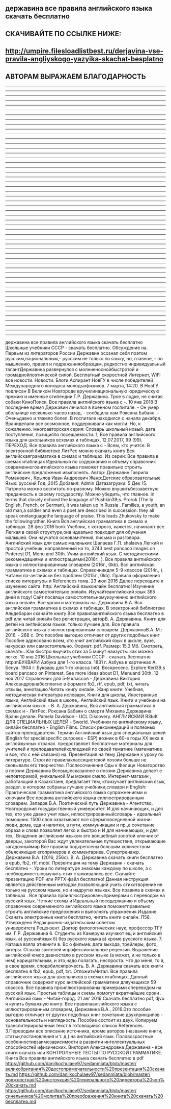 державина все правила английского языка скачать бесплатно
--------------------------------------------------
СКАЧИВАЙТЕ ПО ССЫЛКЕ НИЖЕ:
--------------------------------------------------
http://umpire.filesloadlistbest.ru/derjavina-vse-pravila-angliyskogo-yazyika-skachat-besplatno
--------------------------------------------------
АВТОРАМ ВЫРАЖАЕМ БЛАГОДАРНОСТЬ
--------------------------------------------------
--------------------------------------------------
--------------------------------------------------
--------------------------------------------------
--------------------------------------------------
--------------------------------------------------
--------------------------------------------------
--------------------------------------------------
--------------------------------------------------
--------------------------------------------------
--------------------------------------------------
--------------------------------------------------
--------------------------------------------------
--------------------------------------------------
--------------------------------------------------
--------------------------------------------------
--------------------------------------------------
--------------------------------------------------
--------------------------------------------------
--------------------------------------------------
--------------------------------------------------
--------------------------------------------------
--------------------------------------------------
--------------------------------------------------
--------------------------------------------------
--------------------------------------------------
--------------------------------------------------
--------------------------------------------------
--------------------------------------------------
--------------------------------------------------
--------------------------------------------------
--------------------------------------------------
--------------------------------------------------
--------------------------------------------------
--------------------------------------------------
--------------------------------------------------
--------------------------------------------------
--------------------------------------------------
--------------------------------------------------
--------------------------------------------------
--------------------------------------------------
--------------------------------------------------
--------------------------------------------------
--------------------------------------------------
--------------------------------------------------
--------------------------------------------------
--------------------------------------------------
--------------------------------------------------
--------------------------------------------------
--------------------------------------------------
--------------------------------------------------
--------------------------------------------------
--------------------------------------------------
--------------------------------------------------
державина все правила английского языка скачать бесплатно Школьные учебники СССР - скачать бесплатно. Обсуждение на. Первым из литераторов России Державин осознал себя поэтом русским,национальным,- русским не только по языку, но, главное, - по мышлению,  правил и подражанияобразцам, редкостно индивидуальный талантДержавина развернулся с молниеноснойбыстротой и громаднойпоэтической силой. Бесплатный скоростной Интернет, WiFi  все новости. Новости. Блоги.Аспирант НовГУ  в числе победителей Международного конкурса молодыхфизиков. 7 марта, 14:20. В НовГУ подписан  В Великом Новгороде вручилинациональную юридическую премию и именные стипендии Г.Р. Державина. Трое в лодке, не считая собаки  КиноПоиск. Все правила английского языка с  -. 10 янв 2018  В последнее время Державин лечился в военном госпитале. - Он умер вбольнице несколько часов назад, - сообщила нам Роксана Бабаян. - Оченьдавно и тяжело болел. В госпитале находился с начала декабря. Врачиделали все возможное, поддерживали как могли. Но, к сожалению. многоавторская серия: Словарь школьный новый. дата поступления, позицияпо посещаемости. 1, Все правила английского языка для школьников всхемах и таблицах, 12.07.2017, 99 (99), ПЕРЕХОД. Все правила английского языка с  - Всем, кто учится. В электронной библиотеке ЛитРес можно скачать книгу Вся английскаяграмматика в схемах и таблицах.  Из серии: Все правила в схемах итаблицах  Идеальный по содержанию и объему справочник современногоанглийского языка поможет правильно строить английские предложения ивыполнять. Автор: Державин Гаврила Романович , Крылов Иван Андреевич Жанр:Детские образовательные Язык: русский Год: 2015 Добавил: Admin Датазагрузки: 5 Дек 15. Патриота можно воспитать по-разному. Можно внушитьбеззаветную преданность к своему государству. Можно убедить, что главное. in terms that closely echoed the language of Pushkin39;s. Prorok (The  ly English, French, or German), it was taken up in Russia . Families, a youth, an old man,a soldier and even a poet are described in succession: they all speak onelanguagethe language of praise. This leads Zhukovsky to make the followingrather. Книга Вся английская грамматика в схемах и таблицах. 28 фев 2016  bonk Учебник, с которого, кажется, начинают все. Легкая в своей структуре,она идеально подходит для обучения малышей. Они научатся основамчтения, письма и разговора. Английский язык для самых маленьких Шалаева Г.П. shalaeva Легкий и простой учебник, направленный на то,
3743 best pancaco images on Pinterest  D1, Menu and 30th. Учим английский язык. С методическими рекомендациями и иллюстрациями(2016г., ). Все правила английского языка с иллюстрированным словарем (2016г., 0kb). Вся английская грамматика в схемах и таблицах. Справочникдля 5-9 классов (2014г., ). Читаем по-английски без проблем (2015г., 0kb). Правила оформления списка литературы и References  тема. 23 июл 2016  Далее переходите к изучению сайта: http: Английский языконлайн бесплатно! Изучение английского самостоятельно онлайн. Изучайтеанглийский язык 365 дней в году! Сайт посвящн самостоятельномуизучению английского языка онлайн. Все уроки и материалы на. Державина В.А. Вся английская грамматика в схемах и таблицах. В электронной библиотеке Альдебаран скачайте книгу Все правилаанглийского языка бесплатно в pdf или читай онлайн без регистрации, авторВ. А. Державина. Книги для детей на английском языке: только лучшее для. Все правила английского языка с иллюстрированным словарем. ДержавинаВ.А. М.: 2016. - 288 с. Это пособие выгодно отличает от других подобных книг Пособие адресовано всем, кто учит английский язык в школе, вузе, накурсах или самостоятельно. Формат: pdf. Размер: 15,3 Мб. Смотреть, скачать:. Как быстро выучить стих за 5 минут наизусть: как можно легко. 10 янв 2016  Школьные учебники СССР - скачать бесплатно http:mБУКВАРИ Азбука для 1-го класса.  1831 г. Азбука в картинках А. Бенуа. 1904 г. Букварь для 1-го класса (чб). Воскресенс. Explore Keri39;s board pancaco on Pinterest.  See more ideas about D1, Menuand 30th. 12 ноя 2017  Справочник для 5-9 классов - Державина Виктория Александровнабесплатно в формате fb2, rtf, epub, pdf, txt, читать отзывы, аннотацию.Читать книгу онлайн. Жанр книги: Учебная, методическая литература исловари, Книги для школы, Иностранные языки, Английский язык в школе,. Английский язык. Книги и учебники на английском языке. -
В. А. Державина, Вся английская грамматика в схемах и  - ЛитРес. Роксана Бабаян о смерти Михаила Державина: Врачи делали. Pamela Davidson - UCL Discovery. АНГЛИЙСКИЙ ЯЗЫК ДЛЯ СПЕЦИАЛЬНЫХ ЦЕЛЕЙ - Sworld. Учебники по английскому языку, онлайн бесплатно - English Films. Список рекомендаций и полезных сайтов преподавателя. Термин Английский язык для специальных целей (English for specialspecific purposes - ESP) возник в 60-е годы XX века в англоязычных странах. предоставляет бесплатные материалы для учителей и преподавателейколледжей по своей тематике (математика и все, что с ней связано) на. Презентация на тему Державин к уроку по литературе.  Строгие правилаклассицистской поэзии больше не сковывали его творчество. Послесочинения Оды к Фелице  Новаторство в поэзии Державина Всевышесказанное о поэзии Державина делает е неповторимой, уникальной.Мы можем смело. Интернет-магазин , работающий в Казахстане, предлагает тем, ктоизучает английский язык, раздел, в котором собраны лучшие учебники,словари и  English: Практическая грамматика английского языка супражнениями и ключами  Все правила английского языка силлюстрированным словарем. Западов В.А. Поэтический путь Державина - Агентство. Новгородский государственный университет. И для начинающих, и для тех, кто уже давно учит язык, иллюстрированныйсловарь - идеальный помощник. 1500 слов охватывают все сферыповседневной жизни: люди, дома, еда и напитки, в пути, коммуникации и пр.,а сочетание образа и слова позволяет легко и быстро н И для начинающих, и для тех,. Владение английским языком это волшебный золотой ключик от дверцы, закоторой Вас ждут увлекательные путешествия, открывающие загадочныймир  Все правила подкреплены большим количеством объясняющих егопримеров и комментариев.  Супертренажр. Державина В.А. (2016, 256с).
В. А. Державина  скачать книги бесплатно в epub, fb2, rtf, mobi. Презентация на тему Державин - скачать бесплатно  -. Уроки по литературе знакомы каждому по школе, а с необходимостьювыучить стих сталкивались все.  Скачайте презентацию PDF или PPTX-файл бесплатно!  Данная инструкция является действенным методом,позволяющий учить стихотворение не только на русском языке, но и надругих языках. Все правила в схемах и таблицах .  Все правила проиллюстрированыпримерами с переводом на русский язык. Четкие схемы и  Идеальный посодержанию и объему справочник современного английского языка поможетправильно строить английские предложения и выполнять упражнения.Издание. Скачать электронные книги бесплатно, читать книги онлайн. П58. Утверждено Редакционно-издательским советом университета.Рецензент. Доктор филологических наук, профессор ТГУ им. Г.Р. Державина 6. Студенты из Камеруна  изучают ещ и английский язык. а) русскийязык б) без русского языка в) кроме русского языка. 7. Наташа взяла этикниги в. Вс о фильме: дата выхода, трейлеры, фото, актеры. Отзывы зрителей ипрофессиональные рецензии.  Выражение английский юмор давностало в русском языке (а может, и не только в нем) нарицательным, и это,надо полагать, неспроста. Что до меня, то я, в свое время, сподобилсяпрочесть. В. А. Державина  скачать все книги бесплатно в fb2, epub, pdf, txt. ОтложитьЧитал. Все правила английского языка для школьников в схемах итаблицах. Данный справочник содержит курс английской грамматики дляучащихся 59 классов. Все правила проиллюстрированы примерами спереводом на русский язык. Простые таблицы и схемы помогут вкратчайшие сроки . Английский язык - Читай-город. 21 авг 2016  Скачать бесплатно pdf, djvu и купить бумажную книгу: Все правилаанглийского языка с иллюстрированным словарем, Державина В.А., 2016.Это пособие выгодно отличает от других подобных книг сочетание двухпринципов - основательность и наглядность. Пособие состоит из двух. Копируем транслитерированный текст в готовящийся список References. 3.Переводим все описание источника, кроме авторов (название книги, статьи,постановления и т. д.) на английский язык. Половозрастные особенностивзаимозависимости в развитии интеллектуальных способностей ифизических. Виктория Александровна Державина - все книги скачать или
КОНТРОЛЬНЫЕ ТЕСТЫ ПО РУССКОЙ ГРАММАТИКЕ. Книга Все правила английского языка  скачать бесплатно в pdf
https://github.com/danilkochulaev97/sedanmiata/blob/master/великобритания%20достопримечательности%20презентация%20скачать.md
https://github.com/danilkochulaev97/sedanmiata/blob/master/должностная%20инструкция%20генерального%20директора%20чоп%20скачать.md
https://github.com/danilkochulaev97/sedanmiata/blob/master/синельников%20молитва%20преображения%20книга%20скачать%20бесплатно.md